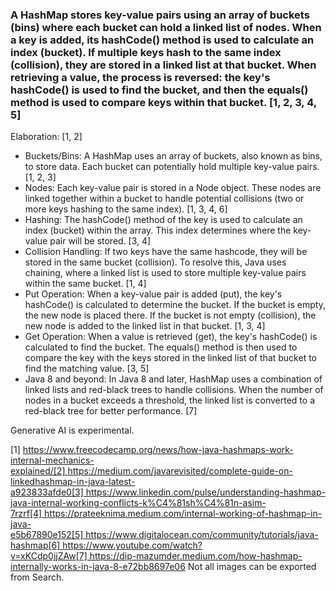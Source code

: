### A HashMap stores key-value pairs using an array of buckets (bins) where each bucket can hold a linked list of nodes. When a key is added, its hashCode() method is used to calculate an index (bucket). If multiple keys hash to the same index (collision), they are stored in a linked list at that bucket. When retrieving a value, the process is reversed: the key's hashCode() is used to find the bucket, and then the equals() method is used to compare keys within that bucket. [1, 2, 3, 4, 5]  
Elaboration: [1, 2]  

 - Buckets/Bins: A HashMap uses an array of buckets, also known as bins, to store data. Each bucket can potentially hold multiple key-value pairs. [1, 2, 3]  
 - Nodes: Each key-value pair is stored in a Node object. These nodes are linked together within a bucket to handle potential collisions (two or more keys hashing to the same index). [1, 3, 4, 6]  
 - Hashing: The hashCode() method of the key is used to calculate an index (bucket) within the array. This index determines where the key-value pair will be stored. [3, 4]  
 - Collision Handling: If two keys have the same hashcode, they will be stored in the same bucket (collision). To resolve this, Java uses chaining, where a linked list is used to store multiple key-value pairs within the same bucket. [1, 4]  
 - Put Operation: When a key-value pair is added (put), the key's hashCode() is calculated to determine the bucket. If the bucket is empty, the new node is placed there. If the bucket is not empty (collision), the new node is added to the linked list in that bucket. [1, 3, 4]  
 - Get Operation: When a value is retrieved (get), the key's hashCode() is calculated to find the bucket. The equals() method is then used to compare the key with the keys stored in the linked list of that bucket to find the matching value. [3, 5]  
- Java 8 and beyond: In Java 8 and later, HashMap uses a combination of linked lists and red-black trees to handle collisions. When the number of nodes in a bucket exceeds a threshold, the linked list is converted to a red-black tree for better performance. [7]  

Generative AI is experimental.

[1] https://www.freecodecamp.org/news/how-java-hashmaps-work-internal-mechanics-explained/[2] https://medium.com/javarevisited/complete-guide-on-linkedhashmap-in-java-latest-a923833afde0[3] https://www.linkedin.com/pulse/understanding-hashmap-java-internal-working-conflicts-k%C4%81sh%C4%81n-asim-7rzrf[4] https://prateeknima.medium.com/internal-working-of-hashmap-in-java-e5b67890e152[5] https://www.digitalocean.com/community/tutorials/java-hashmap[6] https://www.youtube.com/watch?v=xKCdp0jjZAw[7] https://dip-mazumder.medium.com/how-hashmap-internally-works-in-java-8-e72bb8697e06
Not all images can be exported from Search.
